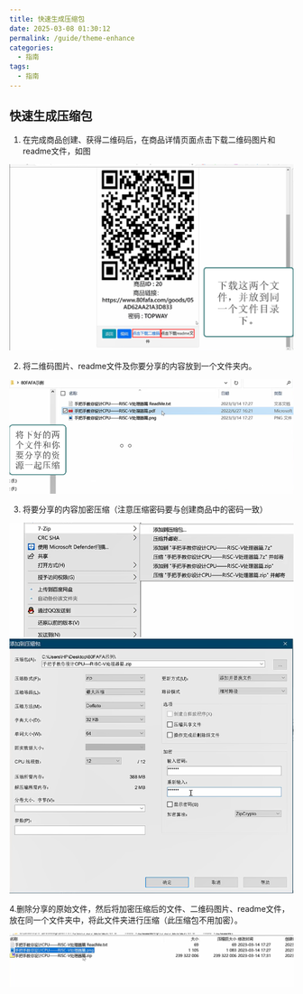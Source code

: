 ```yaml
---
title: 快速生成压缩包
date: 2025-03-08 01:30:12
permalink: /guide/theme-enhance
categories:
  - 指南
tags:
  - 指南
---
```


## 快速生成压缩包

1. 在完成商品创建、获得二维码后，在商品详情页面点击下载二维码图片和readme文件，如图

![](assert/tapd_32823805_1753149790_100.png)

2. 将二维码图片、readme文件及你要分享的内容放到一个文件夹内。

![](assert/tapd_32823805_1753148558_613.png)

3. 将要分享的内容加密压缩（注意压缩密码要与创建商品中的密码一致）

![](assert/tapd_32823805_1753148681_494.png)
![](assert/tapd_32823805_1753148763_665%201.png)

4.删除分享的原始文件，然后将加密压缩后的文件、二维码图片、readme文件，放在同一个文件夹中，将此文件夹进行压缩（此压缩包不用加密）。

![](assert/tapd_32823805_1753149030_492%201.png)